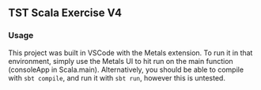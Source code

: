 ## TST Scala Exercise V4

### Usage

This project was built in VSCode with the Metals extension. To run it in that environment, simply use the Metals UI to hit run on the main function (consoleApp in Scala.main). Alternatively, you should be able to compile with `sbt compile`, and run it with `sbt run`, however this is untested.
